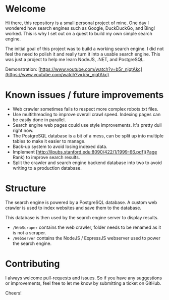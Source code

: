 # Welcome
Hi there, this repository is a small personal project of mine. One day I wondered how search engines such as Google, DuckDuckGo, and Bing! worked. This is why I set out on a quest to build my own simple search engine.

The initial goal of this project was to build a working search engine. I did not feel the need to polish it and really turn it into a usable search engine. This was just a project to help me learn NodeJS, .NET, and PostgreSQL.

Demonstration: [https://www.youtube.com/watch?v=b5r_njqtAkc](https://www.youtube.com/watch?v=b5r_njqtAkc)

# Known issues / future improvements
- Web crawler sometimes fails to respect more complex robots.txt files.
- Use multithreading to improve overall crawl speed. Indexing pages can be easily done in parallel.
- Search engine web pages could use style improvements. It's pretty dull right now.
- The PostgreSQL database is a bit of a mess, can be split up into multiple tables to make it easier to manage.
- Back-up system to avoid losing indexed data.
- Implement [http://ilpubs.stanford.edu:8090/422/1/1999-66.pdf](Page Rank) to improve search results.
- Split the crawler and search engine backend database into two to avoid writing to a production database.

# Structure
The search engine is powered by a PostgreSQL database. A custom web crawler is used to index websites and save them to the database.

This database is then used by the search engine server to display results.

- `/WebScraper` contains the web crawler, folder needs to be renamed as it is not a scraper.
- `/WebServer` contains the NodeJS / ExpressJS webserver used to power the search engine.

# Contributing
I always welcome pull-requests and issues. So if you have any suggestions or improvements, feel free to let me know by submitting a ticket on GitHub.

Cheers!
